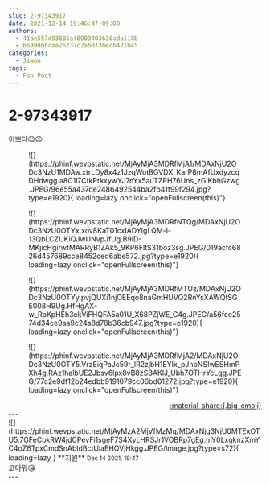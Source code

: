 ```yaml
---
slug: 2-97343917
date: 2021-12-14 19:46:47+09:00
authors:
  - 41ae557d93885a46909403630ada118b
  - 6599dbbcaa26237c2ab0f3becb421b45
categories:
  - Jiwon
tags:
  - Fan Post
---
```


# 2-97343917

<div class="post-container" markdown="1">
<div class="content-container md-sidebar__scrollwrap" markdown="1">

이쁘다😍😍
<figure markdown="1">
![](https://phinf.wevpstatic.net/MjAyMjA3MDRfMjA1/MDAxNjU2ODc3NzU1MDAw.xtrLDy8x4z1JzqWotBGVDX_KarP8mAfUxdyzcqDHdwgg.a8C1l7CtkPrkxywYJ7nYx5auTZPH76Uns_zGlKbhGzwg.JPEG/96e55a437de2486492544ba2fb41f99f294.jpg?type=e1920){ loading=lazy onclick="openFullscreen(this)"}
</figure>

<figure markdown="1">
![](https://phinf.wevpstatic.net/MjAyMjA3MDRfNTQg/MDAxNjU2ODc3NzU0OTYx.xov8KaT01cxIADYIgLQM-l-13QbLCZUKiQJwUNvpJfUg.B9iD-MKjicHgirwtMARRyB1ZAk5_9KP6FltS31boz3sg.JPEG/019acfc6826d457689cce8452ced6abe572.jpg?type=e1920){ loading=lazy onclick="openFullscreen(this)"}
</figure>

<figure markdown="1">
![](https://phinf.wevpstatic.net/MjAyMjA3MDRfMTUz/MDAxNjU2ODc3NzU0OTYy.pvjQUXi1njOEEqo8naGmHUVQ2RnYsXAWQtSGE008H9Ug.HfHgAX-w_RpKpHEh3ekViFHQFA5a01U_X68PZjWE_C4g.JPEG/a56fce2574d34ce9aa9c24a8d78b36cb947.jpg?type=e1920){ loading=lazy onclick="openFullscreen(this)"}
</figure>

<figure markdown="1">
![](https://phinf.wevpstatic.net/MjAyMjA3MDRfMjA2/MDAxNjU2ODc3NzU0OTY5.VrzEiqPaJc59r_lR2zjbH1EYIx_pJnbNSIwESHmPXh4g.RAz1halbUE2Jbsv6lpx8vB8zSBAKlJ_Ubh7OTHrYcLgg.JPEG/77c2e9df12b24edbb9191079cc06bd01272.jpg?type=e1920){ loading=lazy onclick="openFullscreen(this)"}
</figure>


</div>
</div>

<div style="text-align: right;" markdown="1">
<a href="https://weverse.io/fromis9/fanpost/2-97343917" style="text-align: right;">:material-share:{.big-emoji}</a>
</div>
---

<div class="comments-container md-sidebar__scrollwrap" markdown="1">
<div class="comment" markdown="1">
<div class='id-container' markdown="1">
![](https://phinf.wevpstatic.net/MjAyMzA2MjVfMzMg/MDAxNjg3NjU0MTExOTU5.7GFeCpkRW4jdCPevFi1sgeF7S4XyLHRSJr1VOBRp7gEg.mY0LxqknzXmYC4oZ6TpxCmdSnAbldBctUiaEHQVjHkgg.JPEG/image.jpg?type=s72){ loading=lazy }
**<span class="artist">지원</span>** <small>Dec 14 2021, 19:47</small><br>
</div>
<div class='comment-body' markdown="1">
고마워😘
</div>
</div>
</div>
---
